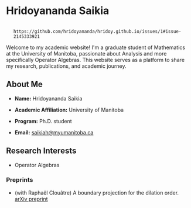 # Hridoyananda Saikia 

  

<div style="float:right; margin-left:20px;"> 

    https://github.com/hridoyananda/hridoy.github.io/issues/1#issue-2145333921

</div> 

  

Welcome to my academic website! I'm a graduate student of Mathematics at the University of Manitoba, passionate about Analysis and more specifically Operator Algebras. This website serves as a platform to share my research, publications, and academic journey. 

  

## About Me 

  

- **Name:** Hridoyananda Saikia 

- **Academic Affiliation:** University of Manitoba 

- **Program:** Ph.D. student 

- **Email:** saikiah@myumanitoba.ca 

  

## Research Interests 

  

- Operator Algebras 

  

  

### Preprints 

  

- (with Raphaël Clouâtre) A boundary projection for the dilation order. [arXiv preprint](https://arxiv.org/abs/2310.17601) 

 
